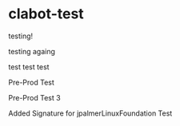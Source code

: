 # clabot-test


testing!

testing againg

test test test


Pre-Prod Test

Pre-Prod Test 3


Added Signature for jpalmerLinuxFoundation
Test
